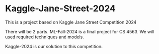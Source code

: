 # Kaggle-Jane-Street-2024
This is a project based on Kaggle Jane Street Competition 2024

There will be 2 parts. 
ML-Fall-2024 is a final project for CS 4563. We will used required techniques and models.

Kaggle-2024 is our solution to this competition.